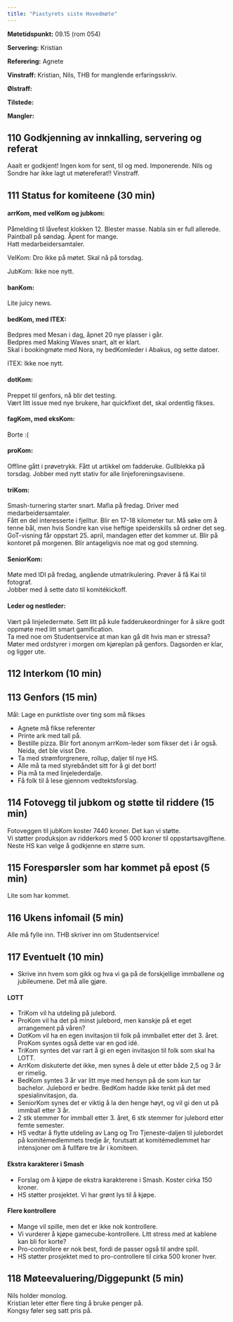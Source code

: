 ```yaml
---
title: "Piastyrets siste Hovedmøte"
---
```


**Møtetidspunkt:** 09.15 (rom 054)

**Servering:** Kristian

**Referering:** Agnete

**Vinstraff:** Kristian, Nils, THB for manglende erfaringsskriv.

**Ølstraff:** 

**Tilstede:** 

**Mangler:** 

## 110 Godkjenning av innkalling, servering og referat 
Aaalt er godkjent! Ingen kom for sent, til og med. Imponerende. 
Nils og Sondre har ikke lagt ut møtereferat!! Vinstraff. 


## 111 Status for komiteene (30 min)

#### arrKom, med velKom og jubkom:  
Påmelding til låvefest klokken 12. Blester masse. Nabla sin er full allerede.  
Paintball på søndag. Åpent for mange.  
Hatt medarbeidersamtaler.  

VelKom: Dro ikke på møtet. Skal nå på torsdag.  

JubKom: Ikke noe nytt.

#### banKom:  
Lite juicy news.


#### bedKom, med ITEX:  
Bedpres med Mesan i dag, åpnet 20 nye plasser i går.  
Bedpres med Making Waves snart, alt er klart.  
Skal i bookingmøte med Nora, ny bedKomleder i Abakus, og sette datoer.  

ITEX: Ikke noe nytt.

#### dotKom:  
Preppet til genfors, nå blir det testing.  
Vært litt issue med nye brukere, har quickfixet det, skal ordentlig fikses. 


#### fagKom, med eksKom:
Borte :(

#### proKom:  
Offline gått i prøvetrykk. Fått ut artikkel om fadderuke. Gullblekka på torsdag. Jobber med nytt stativ for alle linjeforeningsavisene. 

#### triKom:  
Smash-turnering starter snart. Mafia på fredag. Driver med medarbeidersamtaler.  
Fått en del interesserte i fjelltur. Blir en 17-18 kilometer tur. Må søke om å tenne bål, men hvis Sondre kan vise heftige speiderskills så ordner det seg.   
GoT-visning får oppstart 25. april, mandagen etter det kommer ut. Blir på kontoret på morgenen. Blir antageligvis noe mat og god stemning.  

#### SeniorKom: 
Møte med IDI på fredag, angående utmatrikulering. Prøver å få Kai til fotograf.   
Jobber med å sette dato til komitékickoff.  

#### Leder og nestleder:  
Vært på linjeledermøte. 
Sett litt på kule fadderukeordninger for å sikre godt oppmøte med litt smart gamification.  
Ta med noe om Studentservice at man kan gå dit hvis man er stressa?  
Møter med ordstyrer i morgen om kjøreplan på genfors. Dagsorden er klar, og ligger ute.  

## 112 Interkom (10 min)

## 113 Genfors (15 min)

Mål: Lage en punktliste over ting som må fikses  
- Agnete må fikse referenter  
- Printe ark med tall på.   
- Bestille pizza. Blir fort anonym arrKom-leder som fikser det i år også. Neida, det ble visst Dre.  
- Ta med strømforgrenere, rollup, daljer til nye HS.  
- Alle må ta med styrebåndet sitt for å gi det bort!  
- Pia må ta med linjelederdalje.  
- Få folk til å lese gjennom vedtektsforslag.  

## 114 Fotovegg til jubkom og støtte til riddere (15 min)
Fotoveggen til jubKom koster 7440 kroner. Det kan vi støtte.  
Vi støtter produksjon av ridderkors med 5 000 kroner til oppstartsavgiftene. Neste HS kan velge å godkjenne en større sum.  

## 115 Forespørsler som har kommet på epost (5 min) 
Lite som har kommet.

## 116 Ukens infomail (5 min)
Alle må fylle inn. THB skriver inn om Studentservice!

## 117 Eventuelt (10 min)

* Skrive inn hvem som gikk og hva vi ga på de forskjellige immballene og jubileumene. Det må alle gjøre.   

#### LOTT  
- TriKom vil ha utdeling på julebord.  
- ProKom vil ha det på minst julebord, men kanskje på et eget arrangement på våren?  
- DotKom vil ha en egen invitasjon til folk på immballet etter det 3. året. ProKom syntes også dette var en god idé.  
- TriKom syntes det var rart å gi en egen invitasjon til folk som skal ha LOTT.  
- ArrKom diskuterte det ikke, men synes å dele ut etter både 2,5 og 3 år er rimelig.   
- BedKom syntes 3 år var litt mye med hensyn på de som kun tar bachelor. Julebord er bedre. BedKom hadde ikke tenkt på det med spesialinvitasjon, da.  
- SeniorKom synes det er viktig å la den henge høyt, og vil gi den ut på immball etter 3 år.  
- 2 stk stemmer for immball etter 3. året, 6 stk stemmer for julebord etter femte semester.
- HS vedtar å flytte utdeling av Lang og Tro Tjeneste-daljen til julebordet på komitémedlemmets tredje år, forutsatt at komitémedlemmet har intensjoner om å fullføre tre år i komiteen.

#### Ekstra karakterer i Smash
- Forslag om å kjøpe de ekstra karakterene i Smash. Koster cirka 150 kroner.  
- HS støtter prosjektet. Vi har grønt lys til å kjøpe.  

#### Flere kontrollere 
- Mange vil spille, men det er ikke nok kontrollere.  
- Vi vurderer å kjøpe gamecube-kontrollere. Litt stress med at kablene kan bli for korte?  
- Pro-controllere er nok best, fordi de passer også til andre spill.  
- HS støtter prosjektet med to pro-controllere til cirka 500 kroner hver. 

## 118 Møteevaluering/Diggepunkt (5 min)
Nils holder monolog.  
Kristian leter etter flere ting å bruke penger på.  
Kongsy føler seg satt pris på.